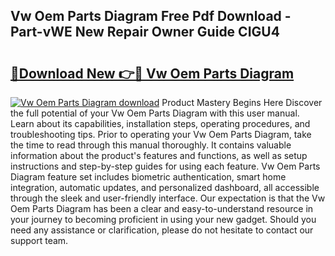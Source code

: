 ## Vw Oem Parts Diagram Free Pdf Download - Part-vWE New Repair Owner Guide CIGU4

# <h2><a href="http://dfmmffx.blite.top/?on=Vw+Oem+Parts+Diagram">🔗Download New 👉🔴 Vw Oem Parts Diagram</a></h2>

[![Vw Oem Parts Diagram download](https://i.imgur.com/lujVjoI.png)](http://dfmmffx.blite.top/?on=Vw+Oem+Parts+Diagram)
Product Mastery Begins Here Discover the full potential of your Vw Oem Parts Diagram with this user manual. Learn about its capabilities, installation steps, operating procedures, and troubleshooting tips. Prior to operating your Vw Oem Parts Diagram, take the time to read through this manual thoroughly. It contains valuable information about the product's features and functions, as well as setup instructions and step-by-step guides for using each feature. Vw Oem Parts Diagram feature set includes biometric authentication, smart home integration, automatic updates, and personalized dashboard, all accessible through the sleek and user-friendly interface. Our expectation is that the Vw Oem Parts Diagram has been a clear and easy-to-understand resource in your journey to becoming proficient in using your new gadget. Should you need any assistance or clarification, please do not hesitate to contact our support team.
